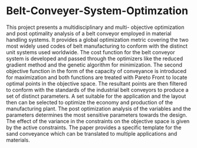 # Belt-Conveyer-System-Optimzation

This project presents a multidisciplinary and multi- objective optimization and post optimality analysis of a belt conveyor employed in material handling systems. It  provides a global optimization metric covering the two most widely used codes of belt manufacturing to conform with the distinct unit systems used worldwide. The cost function for the belt conveyor system is developed and passed through the optimizers like the reduced gradient method and the genetic algorithm for minimization. The second objective function in the form of the capacity of conveyance is introduced for maximization and both functions are treated with Pareto Front to locate optimal points in the objective space. The resultant points are then filtered to conform with the standards of the industrial belt conveyors to produce a set of distinct parameters. A set suitable for the application and the layout then can be selected to optimize the economy and production of the manufacturing plant. The post optimization analysis of the variables and the parameters determines the most sensitive parameters towards the design. The effect of the variance in the constraints on the objective space is given by the active constraints. The paper provides a specific template for the sand conveyance which can be translated to multiple applications and materials.

